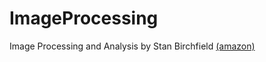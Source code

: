 # ImageProcessing

Image Processing and Analysis by Stan Birchfield [(amazon)](https://www.amazon.com/Processing-Analysis-Activate-Learning-Engineering/dp/1285179528)
